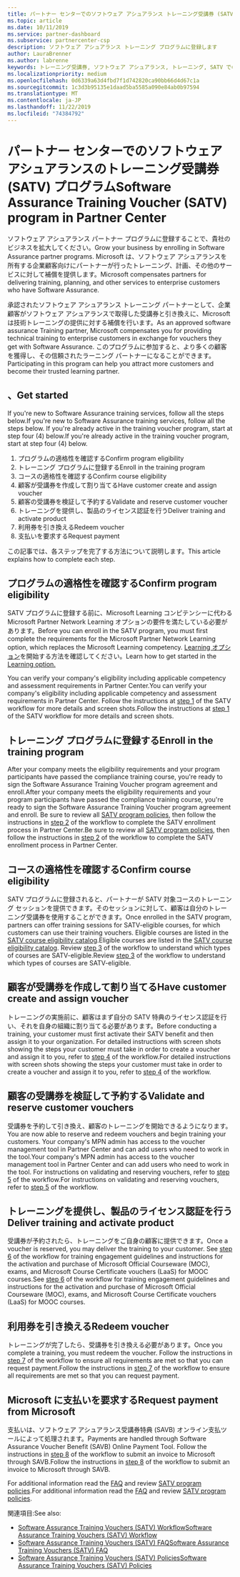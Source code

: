 ```yaml
---
title: パートナー センターでのソフトウェア アシュアランス トレーニング受講券 (SATV) プログラム | パートナー センター
ms.topic: article
ms.date: 10/11/2019
ms.service: partner-dashboard
ms.subservice: partnercenter-csp
description: ソフトウェア アシュアランス トレーニング プログラムに登録します
author: LauraBrenner
ms.author: labrenne
keywords: トレーニング受講券, ソフトウェア アシュアランス, トレーニング, SATV での登録, SATV
ms.localizationpriority: medium
ms.openlocfilehash: 0d6339a63d4fbd7f1d742820ca90bb66d4d67c1a
ms.sourcegitcommit: 1c3d3b95135e1daad5ba5585a090e84ab0b97594
ms.translationtype: MT
ms.contentlocale: ja-JP
ms.lasthandoff: 11/22/2019
ms.locfileid: "74384792"
---
```

# <a name="software-assurance-training-voucher-satv-program-in-partner-center"></a><span data-ttu-id="85fd2-104">パートナー センターでのソフトウェア アシュアランスのトレーニング受講券 (SATV) プログラム</span><span class="sxs-lookup"><span data-stu-id="85fd2-104">Software Assurance Training Voucher (SATV) program in Partner Center</span></span>

<span data-ttu-id="85fd2-105">ソフトウェア アシュアランス パートナー プログラムに登録することで、貴社のビジネスを拡大してください。</span><span class="sxs-lookup"><span data-stu-id="85fd2-105">Grow your business by enrolling in Software Assurance partner programs.</span></span> <span data-ttu-id="85fd2-106">Microsoft は、ソフトウェア アシュアランスを所有する企業顧客向けにパートナーが行ったトレーニング、計画、その他のサービスに対して補償を提供します。</span><span class="sxs-lookup"><span data-stu-id="85fd2-106">Microsoft compensates partners for delivering training, planning, and other services to enterprise customers who have Software Assurance.</span></span> 

<span data-ttu-id="85fd2-107">承認されたソフトウェア アシュアランス トレーニング パートナーとして、企業顧客がソフトウェア アシュアランスで取得した受講券と引き換えに、Microsoft は技術トレーニングの提供に対する補償を行います。</span><span class="sxs-lookup"><span data-stu-id="85fd2-107">As an approved software assurance Training partner, Microsoft compensates you for providing technical training to enterprise customers in exchange for vouchers they get with Software Assurance.</span></span> <span data-ttu-id="85fd2-108">このプログラムに参加すると、より多くの顧客を獲得し、その信頼されたラーニング パートナーになることができます。</span><span class="sxs-lookup"><span data-stu-id="85fd2-108">Participating in this program can help you attract more customers and become their trusted learning partner.</span></span>

## <a name="get-started"></a><span data-ttu-id="85fd2-109">、</span><span class="sxs-lookup"><span data-stu-id="85fd2-109">Get started</span></span>

<span data-ttu-id="85fd2-110">If you're new to Software Assurance training services, follow all the steps below.</span><span class="sxs-lookup"><span data-stu-id="85fd2-110">If you're new to Software Assurance training services, follow all the steps below.</span></span> <span data-ttu-id="85fd2-111">If you're already active in the training voucher program, start at step four (4) below.</span><span class="sxs-lookup"><span data-stu-id="85fd2-111">If you're already active in the training voucher program, start at step four (4) below.</span></span> 

1. <span data-ttu-id="85fd2-112">プログラムの適格性を確認する</span><span class="sxs-lookup"><span data-stu-id="85fd2-112">Confirm program eligibility</span></span>
2. <span data-ttu-id="85fd2-113">トレーニング プログラムに登録する</span><span class="sxs-lookup"><span data-stu-id="85fd2-113">Enroll in the training program</span></span>
3. <span data-ttu-id="85fd2-114">コースの適格性を確認する</span><span class="sxs-lookup"><span data-stu-id="85fd2-114">Confirm course eligibility</span></span>
4. <span data-ttu-id="85fd2-115">顧客が受講券を作成して割り当てる</span><span class="sxs-lookup"><span data-stu-id="85fd2-115">Have customer create and assign voucher</span></span>
5. <span data-ttu-id="85fd2-116">顧客の受講券を検証して予約する</span><span class="sxs-lookup"><span data-stu-id="85fd2-116">Validate and reserve customer voucher</span></span>
6. <span data-ttu-id="85fd2-117">トレーニングを提供し、製品のライセンス認証を行う</span><span class="sxs-lookup"><span data-stu-id="85fd2-117">Deliver training and activate product</span></span>
7. <span data-ttu-id="85fd2-118">利用券を引き換える</span><span class="sxs-lookup"><span data-stu-id="85fd2-118">Redeem voucher</span></span>
8. <span data-ttu-id="85fd2-119">支払いを要求する</span><span class="sxs-lookup"><span data-stu-id="85fd2-119">Request payment</span></span>

<span data-ttu-id="85fd2-120">この記事では、各ステップを完了する方法について説明します。</span><span class="sxs-lookup"><span data-stu-id="85fd2-120">This article explains how to complete each step.</span></span>

## <a name="confirm-program-eligibility"></a><span data-ttu-id="85fd2-121">プログラムの適格性を確認する</span><span class="sxs-lookup"><span data-stu-id="85fd2-121">Confirm program eligibility</span></span>

<span data-ttu-id="85fd2-122">SATV プログラムに登録する前に、Microsoft Learning コンピテンシーに代わる Microsoft Partner Network Learning オプションの要件を満たしている必要があります。</span><span class="sxs-lookup"><span data-stu-id="85fd2-122">Before you can enroll in the SATV program, you must first complete the requirements for the Microsoft Partner Network Learning option, which replaces the Microsoft Learning competency.</span></span> <span data-ttu-id="85fd2-123">[Learning オプション](https://partner.microsoft.com/membership/learning-partners)を開始する方法を確認してください。</span><span class="sxs-lookup"><span data-stu-id="85fd2-123">Learn how to get started in the [Learning option.](https://partner.microsoft.com/membership/learning-partners)</span></span>

<span data-ttu-id="85fd2-124">You can verify your company's eligibility including applicable competency and assessment requirements in Partner Center.</span><span class="sxs-lookup"><span data-stu-id="85fd2-124">You can verify your company's eligibility including applicable competency and assessment requirements in Partner Center.</span></span> <span data-ttu-id="85fd2-125">Follow the instructions at [step 1](https://query.prod.cms.rt.microsoft.com/cms/api/am/binary/RE3krfK) of the SATV workflow for more details and screen shots.</span><span class="sxs-lookup"><span data-stu-id="85fd2-125">Follow the instructions at [step 1](https://query.prod.cms.rt.microsoft.com/cms/api/am/binary/RE3krfK) of the SATV workflow for more details and screen shots.</span></span>

## <a name="enroll-in-the-training-program"></a><span data-ttu-id="85fd2-126">トレーニング プログラムに登録する</span><span class="sxs-lookup"><span data-stu-id="85fd2-126">Enroll in the training program</span></span>

<span data-ttu-id="85fd2-127">After your company meets the eligibility requirements and your program participants have passed the compliance training course, you're ready to sign the Software Assurance Training Voucher program agreement and enroll.</span><span class="sxs-lookup"><span data-stu-id="85fd2-127">After your company meets the eligibility requirements and your program participants have passed the compliance training course, you're ready to sign the Software Assurance Training Voucher program agreement and enroll.</span></span> <span data-ttu-id="85fd2-128">Be sure to review all [SATV program policies](https://query.prod.cms.rt.microsoft.com/cms/api/am/binary/RE3koEP), then follow the instructions in [step 2](https://query.prod.cms.rt.microsoft.com/cms/api/am/binary/RE3krfK) of the workflow to complete the SATV enrollment process in Partner Center.</span><span class="sxs-lookup"><span data-stu-id="85fd2-128">Be sure to review all [SATV program policies](https://query.prod.cms.rt.microsoft.com/cms/api/am/binary/RE3koEP), then follow the instructions in [step 2](https://query.prod.cms.rt.microsoft.com/cms/api/am/binary/RE3krfK) of the workflow to complete the SATV enrollment process in Partner Center.</span></span>   


## <a name="confirm-course-eligibility"></a><span data-ttu-id="85fd2-129">コースの適格性を確認する</span><span class="sxs-lookup"><span data-stu-id="85fd2-129">Confirm course eligibility</span></span>
<span data-ttu-id="85fd2-130">SATV プログラムに登録されると、パートナーが SATV 対象コースのトレーニング セッションを提供できます。そのセッションに対して、顧客は自分のトレーニング受講券を使用することができます。</span><span class="sxs-lookup"><span data-stu-id="85fd2-130">Once enrolled in the SATV program, partners can offer training sessions for SATV-eligible courses, for which customers can use their training vouchers.</span></span> <span data-ttu-id="85fd2-131">Eligible courses are listed in the [SATV course eligibility catalog](https://savl-catalog.microsoft.com/).</span><span class="sxs-lookup"><span data-stu-id="85fd2-131">Eligible courses are listed in the [SATV course eligibility catalog](https://savl-catalog.microsoft.com/).</span></span> <span data-ttu-id="85fd2-132">Review [step 3](https://query.prod.cms.rt.microsoft.com/cms/api/am/binary/RE3krfK) of the workflow to understand which types of courses are SATV-eligible.</span><span class="sxs-lookup"><span data-stu-id="85fd2-132">Review [step 3](https://query.prod.cms.rt.microsoft.com/cms/api/am/binary/RE3krfK) of the workflow to understand which types of courses are SATV-eligible.</span></span>

## <a name="have-customer-create-and-assign-voucher"></a><span data-ttu-id="85fd2-133">顧客が受講券を作成して割り当てる</span><span class="sxs-lookup"><span data-stu-id="85fd2-133">Have customer create and assign voucher</span></span>

<span data-ttu-id="85fd2-134">トレーニングの実施前に、顧客はまず自分の SATV 特典のライセンス認証を行い、それを自身の組織に割り当てる必要があります。</span><span class="sxs-lookup"><span data-stu-id="85fd2-134">Before conducting a training, your customer must first activate their SATV benefit and then assign it to your organization.</span></span> <span data-ttu-id="85fd2-135">For detailed instructions with screen shots showing the steps your customer must take in order to create a voucher and assign it to you, refer to [step 4](https://query.prod.cms.rt.microsoft.com/cms/api/am/binary/RE3krfK) of the workflow.</span><span class="sxs-lookup"><span data-stu-id="85fd2-135">For detailed instructions with screen shots showing the steps your customer must take in order to create a voucher and assign it to you, refer to [step 4](https://query.prod.cms.rt.microsoft.com/cms/api/am/binary/RE3krfK) of the workflow.</span></span>

## <a name="validate-and-reserve-customer-vouchers"></a><span data-ttu-id="85fd2-136">顧客の受講券を検証して予約する</span><span class="sxs-lookup"><span data-stu-id="85fd2-136">Validate and reserve customer vouchers</span></span>

<span data-ttu-id="85fd2-137">受講券を予約して引き換え、顧客のトレーニングを開始できるようになります。</span><span class="sxs-lookup"><span data-stu-id="85fd2-137">You are now able to reserve and redeem vouchers and begin training your customers.</span></span> <span data-ttu-id="85fd2-138">Your company's MPN admin has access to the voucher management tool in Partner Center and can add users who need to work in the tool.</span><span class="sxs-lookup"><span data-stu-id="85fd2-138">Your company's MPN admin has access to the voucher management tool in Partner Center and can add users who need to work in the tool.</span></span> <span data-ttu-id="85fd2-139">For instructions on validating and reserving vouchers, refer to [step 5](https://query.prod.cms.rt.microsoft.com/cms/api/am/binary/RE3krfK) of the workflow.</span><span class="sxs-lookup"><span data-stu-id="85fd2-139">For instructions on validating and reserving vouchers, refer to [step 5](https://query.prod.cms.rt.microsoft.com/cms/api/am/binary/RE3krfK) of the workflow.</span></span>

## <a name="deliver-training-and-activate-product"></a><span data-ttu-id="85fd2-140">トレーニングを提供し、製品のライセンス認証を行う</span><span class="sxs-lookup"><span data-stu-id="85fd2-140">Deliver training and activate product</span></span>

<span data-ttu-id="85fd2-141">受講券が予約されたら、トレーニングをご自身の顧客に提供できます。</span><span class="sxs-lookup"><span data-stu-id="85fd2-141">Once a voucher is reserved, you may deliver the training to your customer.</span></span> <span data-ttu-id="85fd2-142">See [step 6](https://query.prod.cms.rt.microsoft.com/cms/api/am/binary/RE3krfK) of the workflow for training engagement guidelines and instructions for the activation and purchase of Microsoft Official Courseware (MOC), exams, and Microsoft Course Certificate vouchers (LaaS) for MOOC courses.</span><span class="sxs-lookup"><span data-stu-id="85fd2-142">See [step 6](https://query.prod.cms.rt.microsoft.com/cms/api/am/binary/RE3krfK) of the workflow for training engagement guidelines and instructions for the activation and purchase of Microsoft Official Courseware (MOC), exams, and Microsoft Course Certificate vouchers (LaaS) for MOOC courses.</span></span>

## <a name="redeem-voucher"></a><span data-ttu-id="85fd2-143">利用券を引き換える</span><span class="sxs-lookup"><span data-stu-id="85fd2-143">Redeem voucher</span></span>

<span data-ttu-id="85fd2-144">トレーニングが完了したら、受講券を引き換える必要があります。</span><span class="sxs-lookup"><span data-stu-id="85fd2-144">Once you complete a training, you must redeem the voucher.</span></span> <span data-ttu-id="85fd2-145">Follow the instructions in [step 7](https://query.prod.cms.rt.microsoft.com/cms/api/am/binary/RE3krfK) of the workflow to ensure all requirements are met so that you can request payment.</span><span class="sxs-lookup"><span data-stu-id="85fd2-145">Follow the instructions in [step 7](https://query.prod.cms.rt.microsoft.com/cms/api/am/binary/RE3krfK) of the workflow to ensure all requirements are met so that you can request payment.</span></span> 


## <a name="request-payment-from-microsoft"></a><span data-ttu-id="85fd2-146">Microsoft に支払いを要求する</span><span class="sxs-lookup"><span data-stu-id="85fd2-146">Request payment from Microsoft</span></span>

<span data-ttu-id="85fd2-147">支払いは、ソフトウェア アシュアランス受講券特典 (SAVB) オンライン支払ツールによって処理されます。</span><span class="sxs-lookup"><span data-stu-id="85fd2-147">Payments are handled through Software Assurance Voucher Benefit (SAVB) Online Payment Tool.</span></span> <span data-ttu-id="85fd2-148">Follow the instructions in [step 8](https://query.prod.cms.rt.microsoft.com/cms/api/am/binary/RE3krfK) of the workflow to submit an invoice to Microsoft through SAVB.</span><span class="sxs-lookup"><span data-stu-id="85fd2-148">Follow the instructions in [step 8](https://query.prod.cms.rt.microsoft.com/cms/api/am/binary/RE3krfK) of the workflow to submit an invoice to Microsoft through SAVB.</span></span> 

<span data-ttu-id="85fd2-149">For additional information read the [FAQ](https://query.prod.cms.rt.microsoft.com/cms/api/am/binary/RE3kz5o) and review [SATV program policies](https://query.prod.cms.rt.microsoft.com/cms/api/am/binary/RE3koEP).</span><span class="sxs-lookup"><span data-stu-id="85fd2-149">For additional information read the [FAQ](https://query.prod.cms.rt.microsoft.com/cms/api/am/binary/RE3kz5o) and review [SATV program policies](https://query.prod.cms.rt.microsoft.com/cms/api/am/binary/RE3koEP).</span></span>

<span data-ttu-id="85fd2-150">関連項目:</span><span class="sxs-lookup"><span data-stu-id="85fd2-150">See also:</span></span>

- [<span data-ttu-id="85fd2-151">Software Assurance Training Vouchers (SATV) Workflow</span><span class="sxs-lookup"><span data-stu-id="85fd2-151">Software Assurance Training Vouchers (SATV) Workflow</span></span>](https://query.prod.cms.rt.microsoft.com/cms/api/am/binary/RE3krfK)
- [<span data-ttu-id="85fd2-152">Software Assurance Training Vouchers (SATV) FAQ</span><span class="sxs-lookup"><span data-stu-id="85fd2-152">Software Assurance Training Vouchers (SATV) FAQ</span></span>](https://query.prod.cms.rt.microsoft.com/cms/api/am/binary/RE3kz5o)
- [<span data-ttu-id="85fd2-153">Software Assurance Training Vouchers (SATV) Policies</span><span class="sxs-lookup"><span data-stu-id="85fd2-153">Software Assurance Training Vouchers (SATV) Policies</span></span>](https://query.prod.cms.rt.microsoft.com/cms/api/am/binary/RE3koEP)